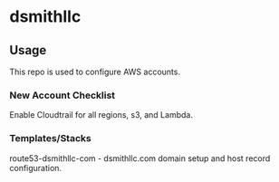 # dsmithllc

## Usage

This repo is used to configure AWS accounts.

### New Account Checklist

Enable Cloudtrail for all regions, s3, and Lambda.

### Templates/Stacks

route53-dsmithllc-com - dsmithllc.com domain setup and host record configuration.
